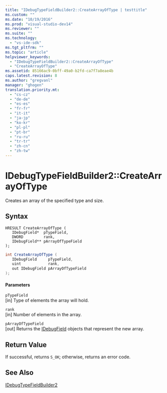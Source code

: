 ```yaml
---
title: "IDebugTypeFieldBuilder2::CreateArrayOfType | testtitle"
ms.custom: ""
ms.date: "10/19/2016"
ms.prod: "visual-studio-dev14"
ms.reviewer: ""
ms.suite: ""
ms.technology: 
  - "vs-ide-sdk"
ms.tgt_pltfrm: ""
ms.topic: "article"
helpviewer_keywords: 
  - "IDebugTypeFieldBuilder2::CreateArrayOfType"
  - "CreateArrayOfType"
ms.assetid: 85166ac9-0bff-49a0-b2fd-ca7f7a8eae4b
caps.latest.revision: 8
ms.author: "gregvanl"
manager: "ghogen"
translation.priority.mt: 
  - "cs-cz"
  - "de-de"
  - "es-es"
  - "fr-fr"
  - "it-it"
  - "ja-jp"
  - "ko-kr"
  - "pl-pl"
  - "pt-br"
  - "ru-ru"
  - "tr-tr"
  - "zh-cn"
  - "zh-tw"
---
```

# IDebugTypeFieldBuilder2::CreateArrayOfType
Creates an array of the specified type and size.  
  
## Syntax  
  
```cpp#  
HRESULT CreateArrayOfType (  
   IDebugField*  pTypeField,  
   DWORD         rank,  
   IDebugField** pArrayOfTypeField  
);  
```  
  
```c#  
int CreateArrayOfType (  
   IDebugField     pTypeField,  
   uint            rank,  
   out IDebugField pArrayOfTypeField  
);  
```  
  
#### Parameters  
 `pTypeField`  
 [in] Type of elements the array will hold.  
  
 `rank`  
 [in] Number of elements in the array.  
  
 `pArrayOfTypeField`  
 [out] Returns the [IDebugField](../extensibility-debugger-reference/idebugfield.md) objects that represent the new array.  
  
## Return Value  
 If successful, returns `S_OK`; otherwise, returns an error code.  
  
## See Also  
 [IDebugTypeFieldBuilder2](../extensibility-debugger-reference/idebugtypefieldbuilder2.md)